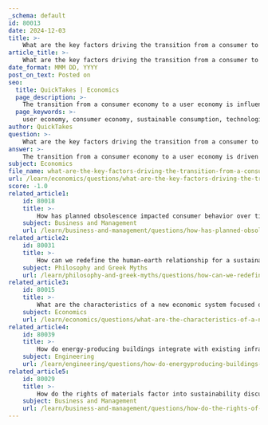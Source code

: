 ```yaml
---
_schema: default
id: 80013
date: 2024-12-03
title: >-
    What are the key factors driving the transition from a consumer to a user economy?
article_title: >-
    What are the key factors driving the transition from a consumer to a user economy?
date_format: MMM DD, YYYY
post_on_text: Posted on
seo:
  title: QuickTakes | Economics
  page_description: >-
    The transition from a consumer economy to a user economy is influenced by changing consumer behaviors, technological advancements, economic incentives, social trust dynamics, regulatory frameworks, and ethical considerations, leading to a more sustainable and collaborative economic landscape.
  page_keywords: >-
    user economy, consumer economy, sustainable consumption, technological advancements, collaborative consumption, economic incentives, sharing economy, trust in economy, regulatory changes, circular economy, ethical considerations, digital platforms
author: QuickTakes
question: >-
    What are the key factors driving the transition from a consumer to a user economy?
answer: >-
    The transition from a consumer economy to a user economy is driven by several key factors that reflect changing societal values, technological advancements, and economic incentives. Here are the primary factors influencing this shift:\n\n1. **Changing Consumer Behavior**: There has been a notable shift in consumer behavior towards more sustainable and responsible consumption. Consumers are increasingly prioritizing social and environmental responsibility, which has led to a demand for services that promote sustainability, such as sharing and collaborative consumption models. This change necessitates that companies rethink their strategies to remain relevant in a user-centric economy.\n\n2. **Technological Advancements**: The rise of digital technologies has facilitated the growth of platforms that enable sharing and collaborative consumption. These platforms allow users to access goods and services without the need for ownership, thus promoting a user economy. The digital economy's integration with sustainability efforts has also encouraged the development of innovative business models that align with user preferences.\n\n3. **Economic Incentives**: The shift towards a user economy is also driven by economic incentives. Businesses are recognizing the potential for increased economic growth and innovation by adopting service-based models rather than traditional ownership models. For instance, the concept of "product as a service" encourages companies to focus on providing services rather than selling products outright, which can lead to more sustainable resource use.\n\n4. **Social Dynamics and Trust**: The collaborative economy relies heavily on trust among users. Platforms that facilitate sharing and collaboration must build and maintain user confidence to succeed. This social dynamic encourages individuals to participate in a user economy, as they feel more secure in sharing resources with others.\n\n5. **Regulatory Changes**: Legislative measures aimed at promoting sustainability, such as bans on planned obsolescence, are also influencing the transition. For example, France's Energy Transition for Green Growth Act has initiated changes that encourage businesses to adopt more sustainable practices, thereby supporting the shift towards a user economy.\n\n6. **Philosophical and Ethical Considerations**: There is a growing philosophical and ethical discourse around consumption and ownership. Many individuals are questioning the necessity of ownership in favor of access and shared use, which aligns with the principles of a circular economy that seeks to optimize product and material cycles.\n\nIn summary, the transition from a consumer to a user economy is multifaceted, driven by evolving consumer values, technological innovations, economic incentives, social trust, regulatory frameworks, and ethical considerations. These factors collectively contribute to a more sustainable and collaborative economic landscape.
subject: Economics
file_name: what-are-the-key-factors-driving-the-transition-from-a-consumer-to-a-user-economy.md
url: /learn/economics/questions/what-are-the-key-factors-driving-the-transition-from-a-consumer-to-a-user-economy
score: -1.0
related_article1:
    id: 80018
    title: >-
        How has planned obsolescence impacted consumer behavior over time?
    subject: Business and Management
    url: /learn/business-and-management/questions/how-has-planned-obsolescence-impacted-consumer-behavior-over-time
related_article2:
    id: 80031
    title: >-
        How can we redefine the human-earth relationship for a sustainable future?
    subject: Philosophy and Greek Myths
    url: /learn/philosophy-and-greek-myths/questions/how-can-we-redefine-the-humanearth-relationship-for-a-sustainable-future
related_article3:
    id: 80015
    title: >-
        What are the characteristics of a new economic system focused on sustainability?
    subject: Economics
    url: /learn/economics/questions/what-are-the-characteristics-of-a-new-economic-system-focused-on-sustainability
related_article4:
    id: 80039
    title: >-
        How do energy-producing buildings integrate with existing infrastructure?
    subject: Engineering
    url: /learn/engineering/questions/how-do-energyproducing-buildings-integrate-with-existing-infrastructure
related_article5:
    id: 80029
    title: >-
        How do the rights of materials factor into sustainability discussions?
    subject: Business and Management
    url: /learn/business-and-management/questions/how-do-the-rights-of-materials-factor-into-sustainability-discussions
---
```


&nbsp;